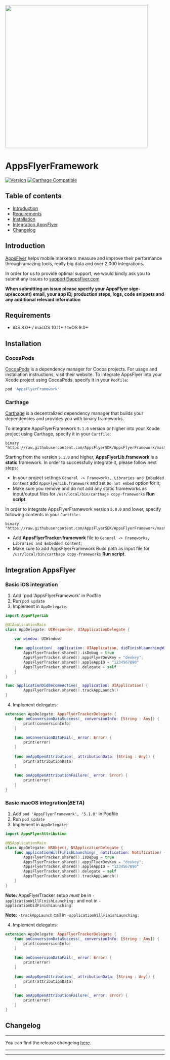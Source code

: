 <img src="https://www.appsflyer.com/wp-content/uploads/2016/11/logo-1.svg"  width="450">

# AppsFlyerFramework

[![Version](https://img.shields.io/cocoapods/v/AppsFlyerFramework.svg?style=flat)](http://cocoapods.org/pods/AppsFlyerFramework)
[![Carthage Compatible](https://img.shields.io/badge/Carthage-compatible-4BC51D.svg?style=flat)](https://github.com/Carthage/Carthage)

## Table of contents
- [Introduction](#introduction)
- [Requirements](#requirements)
- [Installation](#installation)
- [Integration AppsFlyer](#integration-appsflyer)
- [Changelog](#changelog)

## Introduction
[AppsFlyer](https://www.appsflyer.com/) helps mobile marketers measure and improve their performance through amazing tools, really big data and over 2,000 integrations.


In order for us to provide optimal support, we would kindly ask you to submit any issues to support@appsflyer.com

**When submitting an issue please specify your AppsFlyer sign-up(account) email, your app ID, production steps, logs, code snippets and any additional relevant information**

## Requirements
- iOS 8.0+ / macOS 10.11+ / tvOS 9.0+

## Installation

### CocoaPods

[CocoaPods](https://cocoapods.org) is a dependency manager for Cocoa projects. For usage and installation instructions, visit their website. To integrate AppsFlyer into your Xcode project using CocoaPods, specify it in your `Podfile`:

```ruby
pod 'AppsFlyerFramework'
```

### Carthage

[Carthage](https://github.com/Carthage/Carthage) is a decentralized dependency manager that builds your dependencies and provides you with binary frameworks. 

To integrate AppsFlyerFramework `5.1.0` version or higher into your Xcode project using Carthage, specify it in your `Cartfile`:

```ogdl
binary "https://raw.githubusercontent.com/AppsFlyerSDK/AppsFlyerFramework/master/AppsFlyerLib.json"
```
Starting from the version `5.1.0` and higher, **AppsFlyerLib.framework** is a **static** framework. In order to successfully integrate it, please follow next steps: 

- In your project settings `General -> Frameworks, Libraries and Embedded Content`  add `AppsFlyerLib.framework` and set `Do not embed` option for it;
- Make sure you remove and do not add any static frameworks as input/output files for `/usr/local/bin/carthage copy-frameworks` **Run script**.

In order to integrate AppsFlyerFramework version `5.0.0` and lower, specify following contents in your `Cartfile`:

```ogdl
binary "https://raw.githubusercontent.com/AppsFlyerSDK/AppsFlyerFramework/master/AppsFlyerTracker.json"
```

- Add **AppsFlyerTracker.framework** file to `General -> Frameworks, Libraries and Embedded Content`;
- Make sure to add AppsFlyerFramework Build path as input file for `/usr/local/bin/carthage copy-frameworks` **Run script**.

## Integration AppsFlyer

### Basic iOS integration

1. Add `pod 'AppsFlyerFramework' in Podfile
2. Run `pod update`
3. Implement in ```AppDelegate```:
```swift
import AppsFlyerLib

@UIApplicationMain
class AppDelegate: UIResponder, UIApplicationDelegate {

    var window: UIWindow?
    
    func application(_ application: UIApplication, didFinishLaunchingWithOptions launchOptions: [UIApplicationLaunchOptionsKey: Any]?) -> Bool {
        AppsFlyerTracker.shared().isDebug = true
        AppsFlyerTracker.shared().appsFlyerDevKey = "devkey";
        AppsFlyerTracker.shared().appleAppID = "1234567890"
        AppsFlyerTracker.shared().delegate = self
    }
}

func applicationDidBecomeActive(_ application: UIApplication) {        
        AppsFlyerTracker.shared().trackAppLaunch()
}
```
4. Implement delegates:
```swift
extension AppDelegate: AppsFlyerTrackerDelegate {
    func onConversionDataSuccess(_ conversionInfo: [String : Any]) {
        print(conversionInfo)
    }
    
    func onConversionDataFail(_ error: Error) {
        print(error)
    }
    
    func onAppOpenAttribution(_ attributionData: [String : Any]) {
        print(attributionData)
    }
    
    func onAppOpenAttributionFailure(_ error: Error) {
        print(error)
    }
}    
```

### Basic macOS integration(*BETA*)

1. Add `pod 'AppsFlyerFramework', '5.1.0'` in Podfile
2. Run `pod update`
3. Implement in ```AppDelegate```:
```swift
import AppsFlyerAttribution

@NSApplicationMain
class AppDelegate: NSObject, NSApplicationDelegate {
    func applicationWillFinishLaunching(_ notification: Notification) {
        AppsFlyerTracker.shared().isDebug = true
        AppsFlyerTracker.shared().appsFlyerDevKey = "devkey";
        AppsFlyerTracker.shared().appleAppID = "1234567890"
        AppsFlyerTracker.shared().delegate = self
        AppsFlyerTracker.shared().trackAppLaunch()
    }
}    
```
**Note:** AppsFlyerTracker setup *must* be in `-applicationWillFinishLaunching:` and not in `-applicationDidFinishLaunching:`

**Note:** `-trackAppLaunch` call in `-applicationWillFinishLaunching:`

4. Implement delegates:
```swift
extension AppDelegate: AppsFlyerTrackerDelegate {
    func onConversionDataSuccess(_ conversionInfo: [String : Any]) {
        print(conversionInfo)
    }
    
    func onConversionDataFail(_ error: Error) {
        print(error)
    }
    
    func onAppOpenAttribution(_ attributionData: [String : Any]) {
        print(attributionData)
    }
    
    func onAppOpenAttributionFailure(_ error: Error) {
        print(error)
    }
}    
```

## Changelog
------------

You can find the release changelog [here](https://support.appsflyer.com/hc/en-us/articles/115001224823-AppsFlyer-iOS-SDK-Release-Notes).

---

----------
